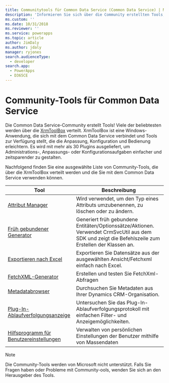 ```yaml
---
title: Communitytools für Common Data Service (Common Data Service) | Microsoft Docs
description: 'Informieren Sie sich über die Community erstellten Tools, mit denen Sie verschiedene Aufgaben mit PowerApps Common Data Service ausführen können.'
ms.custom: ''
ms.date: 10/31/2018
ms.reviewer: ''
ms.service: powerapps
ms.topic: article
author: JimDaly
ms.author: jdaly
manager: ryjones
search.audienceType:
  - developer
search.app:
  - PowerApps
  - D365CE
---
```

# <a name="community-tools-for-common-data-service"></a>Community-Tools für Common Data Service

Die Common Data Service-Community erstellt Tools! Viele der beliebtesten werden über die [XrmToolBox](https://www.xrmtoolbox.com/) verteilt. XrmToolBox ist eine Windows-Anwendung, die sich mit dem Common Data Service verbindet und Tools zur Verfügung stellt, die die Anpassung, Konfiguration und Bedienung erleichtern. Es wird mit mehr als 30 Plugins ausgeliefert, um Administrations-, Anpassungs- oder Konfigurationsaufgaben einfacher und zeitsparender zu gestalten.

Nachfolgend finden Sie eine ausgewählte Liste von Community-Tools, die über die XrmToolBox verteilt werden und die Sie mit dem Common Data Service verwenden können.

|Tool  |Beschreibung  |
|---------|---------|
|[Attribut Manager](https://www.xrmtoolbox.com/plugins/DLaB.Xrm.AttributeManager/)|Wird verwendet, um den Typ eines Attributs umzubenennen, zu löschen oder zu ändern.|
|[Früh gebundener Generator](https://www.xrmtoolbox.com/plugins/DLaB.Xrm.EarlyBoundGenerator/)|Generiert früh gebundene Entitäten/Optionssätze/Aktionen. Verwendet CrmSvcUtil aus dem SDK und zeigt die Befehlszeile zum Erstellen der Klassen an.|
|[Exportieren nach Excel](https://www.xrmtoolbox.com/plugins/Ryr.XrmToolBox.ExportToExcel/)|Exportieren Sie Datensätze aus der ausgewählten Ansicht/Fetchxml einfach nach Excel.|
|[FetchXML-Generator](https://www.xrmtoolbox.com/plugins/Cinteros.Xrm.FetchXmlBuilder/)|Erstellen und testen Sie FetchXml-Abfragen|
|[Metadatabrowser](https://www.xrmtoolbox.com/plugins/MsCrmTools.MetadataBrowser/)|Durchsuchen Sie Metadaten aus Ihrer Dynamics CRM-Organisation.|
|[Plug-In-Ablaufverfolgungsanzeige](https://www.xrmtoolbox.com/plugins/Cinteros.XrmToolBox.PluginTraceViewer/)|Untersuchen Sie das Plug-In-Ablaufverfolgungsprotokoll mit einfachen Filter- und Anzeigemöglichkeiten.|
|[Hilfsprogramm für Benutzereinstellungen](https://www.xrmtoolbox.com/plugins/MsCrmTools.UserSettingsUtility/)|Verwalten von persönlichen Einstellungen der Benutzer mithilfe von Massendaten|

> [!NOTE]
> Die Community-Tools werden von Microsoft nicht unterstützt. Falls Sie Fragen haben oder Probleme mit Community-ools, wenden Sie sich an den Herausgeber des Tools.
